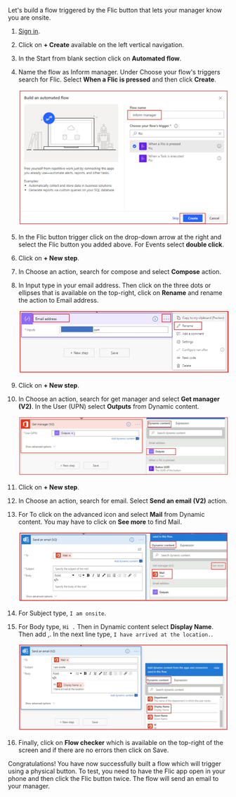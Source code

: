 Let's build a flow triggered by the Flic button that lets your manager
know you are onsite.

1.  [Sign in](https://flow.microsoft.com/?azure-portal=true).

1.  Click on **+ Create** available on the left vertical navigation.

1.  In the Start from blank section click on **Automated flow**.

1.  Name the flow as Inform manager. Under Choose your flow's triggers search for Flic. Select **When a Flic is pressed** and then click **Create**.

	![inform manager flow name](../media/inform-manager-flow-name.jpg)

1.  In the Flic button trigger click on the drop-down arrow at the right and select the Flic button you added above. For Events select **double click**.

1.  Click on **+ New step**.

1.  In Choose an action, search for compose and select **Compose** action.

1.  In Input type in your email address. Then click on the three dots or ellipses that is available on the top-right, click on **Rename** and rename the action to Email address.

    ![add email compose](../media/add-email-compose.jpg)

1.  Click on **+ New step**.

1. In Choose an action, search for get manager and select **Get manager (V2)**. In the User (UPN) select **Outputs** from Dynamic content.

    ![Get manager](../media/get-manager.jpg)

1. Click on **+ New step**.

1. In Choose an action, search for email. Select **Send an email (V2)** action.

1. For To click on the advanced icon and select **Mail** from Dynamic content. You may have to click on **See more** to find Mail.

    ![See more](../media/see-more.jpg)

1. For Subject type, ```I am onsite```.

1. For Body type, ```Hi .``` Then in Dynamic content select **Display Name**. Then add ,. In the next line type, ```I have arrived at the location.```.

    ![send email](../media/send-email.jpg)

16. Finally, click on **Flow checker** which is available on the top-right of the screen and if there are no errors then click on Save. 

Congratulations! You have now successfully built a flow which will trigger using a physical button. To test, you need to have the Flic app open in your phone and then click the Flic button twice. The flow will send an email to your manager.
